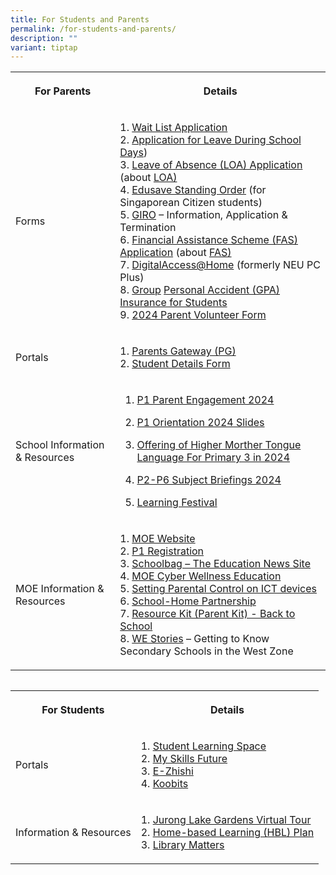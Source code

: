 ```yaml
---
title: For Students and Parents
permalink: /for-students-and-parents/
description: ""
variant: tiptap
---
```

<table><tbody><tr><th rowspan="1" colspan="1"><p>For Parents</p></th><th rowspan="1" colspan="1"><p>Details</p></th></tr><tr><td rowspan="1" colspan="1"><p>Forms</p></td><td rowspan="1" colspan="1"><p>1. <a href="https://go.gov.sg/fpswaitlist" rel="noopener noreferrer nofollow" target="_blank">Wait List Application</a><br>2. <a href="/files/Application%20for%20Leave%20During%20School%20Days%20v202301.pdf" rel="noopener noreferrer nofollow" target="_blank">Application for Leave During School Days</a>)<br>3. <a href="https://go.gov.sg/fpsloa" rel="noopener noreferrer nofollow" target="_blank">Leave of Absence (LOA) Application</a> (about <a href="https://www.moe.gov.sg/returning-singaporeans" rel="noopener noreferrer nofollow" target="_blank">LOA)</a><br>4. <a href="https://form.gov.sg/5be24a1bb3f842000fdc4e59" rel="noopener noreferrer nofollow" target="_blank">Edusave Standing Order</a> (for Singaporean Citizen students)<br>5. <a href="https://www.moe.gov.sg/financial-matters/fees/egiro" rel="noopener noreferrer nofollow" target="_blank">GIRO</a> – Information, Application &amp; Termination<br>6. <a href="https://go.gov.sg/moe-efas" rel="noopener noreferrer nofollow" target="_blank">Financial Assistance Scheme (FAS) Application</a> (about <a href="https://www.moe.gov.sg/financial-matters/financial-assistance" rel="noopener noreferrer nofollow" target="_blank">FAS)</a><br>7. <a href="https://www.imda.gov.sg/dah" rel="noopener noreferrer nofollow" target="_blank">DigitalAccess@Home</a> (formerly NEU PC Plus)<br>8. <a href="https://studentgpa.incomegroupins.com.sg/" rel="noopener noreferrer nofollow" target="_blank">Group</a> <a href="https://studentgpa.incomegroupins.com.sg/" rel="noopener noreferrer nofollow" target="_blank">Personal Accident (GPA) Insurance for Students</a><br>9. <a href="https://form.gov.sg/6528a9066b6c18001233018b" rel="noopener noreferrer nofollow" target="_blank">2024 Parent Volunteer Form</a></p></td></tr><tr><td rowspan="1" colspan="1"><p>Portals</p></td><td rowspan="1" colspan="1"><p>1. <a href="https://pg.moe.edu.sg/" rel="noopener noreferrer nofollow" target="_blank">Parents Gateway (PG)</a><br>2. <a href="https://pg.moe.edu.sg/forms/sdf" rel="noopener noreferrer nofollow" target="_blank">Student Details Form</a></p></td></tr><tr><td rowspan="1" colspan="1"><p>School Information &amp; Resources</p></td><td rowspan="1" colspan="1"><ol data-tight="true" class="tight"><li><p><a href="/files/P1_Parent_Engagement_2024.pdf" rel="noopener noreferrer nofollow" target="_blank">P1 Parent Engagement 2024</a></p></li><li><p><a href="/files/P1_Orientation_2024.pdf" rel="noopener noreferrer nofollow" target="_blank">P1 Orientation 2024 Slides</a></p></li><li><p><a href="https://go.gov.sg/hmtl-p3-2024" rel="noopener noreferrer nofollow" target="_blank">Offering of Higher Morther Tongue Language For Primary 3 in 2024</a></p></li><li><p><a href="https://www.frontierpri.moe.edu.sg/subject-briefings-2023/" rel="noopener noreferrer nofollow" target="_blank">P2-P6 Subject Briefings 2024</a></p></li><li><p><a href="https://www.frontierpri.moe.edu.sg/learning-festival-for-parents/" rel="noopener noreferrer nofollow" target="_blank">Learning Festival</a></p></li></ol></td></tr><tr><td rowspan="1" colspan="1"><p>MOE Information &amp; Resources</p></td><td rowspan="1" colspan="1"><p>1. <a href="https://www.moe.gov.sg/" rel="noopener noreferrer nofollow" target="_blank">MOE Website</a><br>2. <a href="https://www.moe.gov.sg/primary/p1-registration" rel="noopener noreferrer nofollow" target="_blank">P1 Registration</a><br>3. <a href="https://www.schoolbag.edu.sg/" rel="noopener noreferrer nofollow" target="_blank">Schoolbag – The Education News Site</a><br>4. <a href="https://www.moe.gov.sg/education-in-sg/our-programmes/cyber-wellness" rel="noopener noreferrer nofollow" target="_blank">MOE Cyber Wellness Education</a> <br>5. <a href="https://www.moe.gov.sg/news/press-releases/20190216-guidelines-for-school-home-partnership-preparing-students-for-the-future" rel="noopener noreferrer nofollow" target="_blank">Setting Parental Control on ICT devices</a><br>6. <a href="https://www.schoolbag.edu.sg/" rel="noopener noreferrer nofollow" target="_blank">School-Home Partnership</a><br>7. <a href="/files/Resource-Kit-Parent-Kit-Back-to-School-Updated-final.pdf" rel="noopener noreferrer nofollow" target="_blank">Resource Kit (Parent Kit) - Back to School</a><br>8. <a href="https://online.fliphtml5.com/obrr/qkde/" rel="noopener noreferrer nofollow" target="_blank">WE Stories</a> – Getting to Know Secondary Schools in the West Zone</p></td></tr></tbody></table><pre><code></code></pre><table><tbody><tr><th rowspan="1" colspan="1"><p>For Students</p></th><th rowspan="1" colspan="1"><p>Details</p></th></tr><tr><td rowspan="1" colspan="1"><p>Portals</p></td><td rowspan="1" colspan="1"><p>1. <a href="https://vle.learning.moe.edu.sg/login" rel="noopener noreferrer nofollow" target="_blank">Student Learning Space</a><br>2. <a href="https://www.myskillsfuture.gov.sg/content/student/en/primary.html" rel="noopener noreferrer nofollow" target="_blank">My Skills Future</a><br>3. <a href="https://www.ezhishi.net/Contents/index.html" rel="noopener noreferrer nofollow" target="_blank">E-Zhishi</a><br>4. <a href="https://member.koobits.com/" rel="noopener noreferrer nofollow" target="_blank">Koobits</a></p></td></tr><tr><td rowspan="1" colspan="1"><p>Information &amp; Resources</p></td><td rowspan="1" colspan="1"><p>1. <a href="https://singapore360.com/360/juronglakegardens" rel="noopener noreferrer nofollow" target="_blank">Jurong Lake Gardens Virtual Tour</a><br>2. <a href="https://www.frontierpri.moe.edu.sg/hbl-2/" rel="noopener noreferrer nofollow" target="_blank">Home-based Learning (HBL) Plan</a><br>3. <a href="https://www.frontierpri.moe.edu.sg/library-matters/" rel="noopener noreferrer nofollow" target="_blank">Library Matters</a></p></td></tr></tbody></table><p></p>